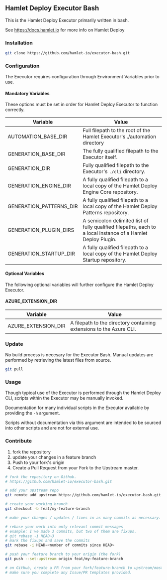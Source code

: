 ## Hamlet Deploy Executor Bash

This is the Hamlet Deploy Executor primarily written in bash.

See https://docs.hamlet.io for more info on Hamlet Deploy

### Installation

```bash
git clone https://github.com/hamlet-io/executor-bash.git
```

### Configuration

The Executor requires configuration through Environment Variables prior to use.

#### Mandatory Variables

These options must be set in order for Hamlet Deploy Executor to function correctly.

| Variable                | Value                                                                                                        |
|-------------------------|--------------------------------------------------------------------------------------------------------------|
| AUTOMATION_BASE_DIR     | Full filepath to the root of the Hamlet Executor's ./automation directory                                    |
| GENERATION_BASE_DIR     | The fully qualified filepath to the Executor itself.                                                         |
| GENERATION_DIR          | Fully qualified filepath to the Executor's `./cli` directory.                                                |
| GENERATION_ENGINE_DIR   | A fully qualified filepath to a local copy of the Hamlet Deploy Engine Core repository.                      |
| GENERATION_PATTERNS_DIR | A fully qualified filepath to a local copy of the Hamlet Deploy Patterns repository.                         |
| GENERATION_PLUGIN_DIRS  | A semicolon delimited list of fully qualified filepaths, each to a local instance of a Hamlet Deploy Plugin. |
| GENERATION_STARTUP_DIR  | A fully qualified filepath to a local copy of the Hamlet Deploy Startup repository.                          |


#### Optional Variables

The following optional variables will further configure the Hamlet Deploy Executor.

#### AZURE_EXTENSION_DIR

| Variable            | Value                                                               |
|---------------------|---------------------------------------------------------------------|
| AZURE_EXTENSION_DIR | A filepath to the directory containing extensions to the Azure CLI. |

### Update

No build process is necesary for the Executor Bash. Manual updates are performed by retrieving the latest files from source.

```bash
git pull
```

### Usage

Though typical use of the Executor is performed through the Hamlet Deploy CLI, scripts within the Executor may be manually invoked.

Documentation for many individual scripts in the Executor available by providing the `-h` argument.

Scripts without documentation via this argument are intended to be sourced into other scripts and are not for external use.

### Contribute

1. fork the repository
2. update your changes in a feature branch
3. Push to your fork's origin
4. Create a Pull Request from your Fork to the Upstream master.

```bash
# fork the repository on Github.
# https://github.com/hamlet-io/executor-bash.git

# add your upstream repo
git remote add upstream https://github.com/hamlet-io/executor-bash.git

# create your working branch
git checkout -b feat/my-feature-branch

# make your changes / updates / fixes in as many commits as necessary.

# rebase your work into only relevant commit messages
# example: I've made 3 commits, but two of them are fixups.
# git rebase -i HEAD~3
# mark the fixups and save the commits
git rebase -i HEAD~<number of commits since HEAD>

# push your feature branch to your origin (the fork)
git push --set-upstream origin feat/my-feature-branch

# on Github, create a PR from your fork/feature-branch to upstream/master.
# make sure you complete any Issue/PR templates provided.
```
